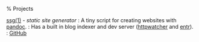 % Projects

[ssg(1)](/projects/ssg.1.html) - *static site generator*
:	A tiny script for creating websites with [pandoc](https://pandoc.org).
:	Has a built in blog indexer and dev server ([httpwatcher](https://pypi.org/project/httpwatcher/) and [entr](https://eradman.com/entrproject/)).
:	[GitHub](https://github.com/micahco/ssg)